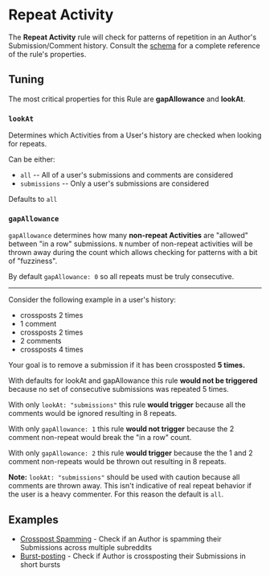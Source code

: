 # Repeat Activity

The **Repeat Activity** rule will check for patterns of repetition in an Author's Submission/Comment history. Consult the [schema](https://json-schema.app/view/%23%2Fdefinitions%2FRepeatActivityJSONConfig?url=https%3A%2F%2Fraw.githubusercontent.com%2FFoxxMD%2Freddit-context-bot%2Fmaster%2Fsrc%2FSchema%2FApp.json) for a complete reference of the rule's properties.

## Tuning

The most critical properties for this Rule are **gapAllowance** and **lookAt**.

### `lookAt`

Determines which Activities from a User's history are checked when looking for repeats.

Can be either:

* `all` -- All of a user's submissions and comments are considered
* `submissions` -- Only a user's submissions are considered

Defaults to `all`

### `gapAllowance`

`gapAllowance` determines how many **non-repeat Activities** are "allowed" between "in a row" submissions. `N` number of non-repeat activities will be thrown away during the count which allows checking for patterns with a bit of "fuzziness".

By default `gapAllowance: 0` so all repeats must be truly consecutive.
___
Consider the following example in a user's history:

* crossposts 2 times
* 1 comment
* crossposts 2 times
* 2 comments
* crossposts 4 times

Your goal is to remove a submission if it has been crossposted **5 times.**

With defaults for lookAt and gapAllowance this rule **would not be triggered** because no set of consecutive submissions was repeated 5 times.

With only `lookAt: "submissions"` this rule **would trigger** because all the comments would be ignored resulting in 8 repeats.

With only `gapAllowance: 1` this rule **would not trigger** because the 2 comment non-repeat would break the "in a row" count.

With only `gapAllowance: 2` this rule **would trigger** because the the 1 and 2 comment non-repeats would be thrown out resulting in 8 repeats.

**Note:** `lookAt: "submissions"` should be used with caution because all comments are thrown away. This isn't indicative of real repeat behavior if the user is a heavy commenter. For this reason the default is `all`.

## Examples

* [Crosspost Spamming](/docs/examples/repeatActivity/crosspostSpamming.json5) - Check if an Author is spamming their Submissions across multiple subreddits
* [Burst-posting](/docs/examples/repeatActivity/burstPosting.json5) - Check if Author is crossposting their Submissions in short bursts
